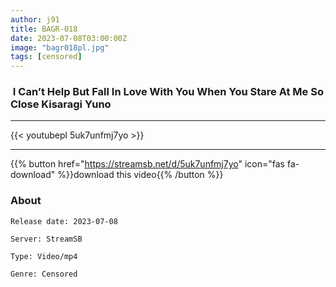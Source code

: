 ```yaml
---
author: j91
title: BAGR-018
date: 2023-07-08T03:00:00Z
image: "bagr018pl.jpg"
tags: [censored]
---
```


###  I Can’t Help But Fall In Love With You When You Stare At Me So Close Kisaragi Yuno
___

{{< youtubepl 5uk7unfmj7yo >}}
___

{{% button href="https://streamsb.net/d/5uk7unfmj7yo" icon="fas fa-download" %}}download this video{{% /button %}}
### About

`Release date: 2023-07-08`

`Server: StreamSB`

`Type: Video/mp4`

`Genre:	Censored`